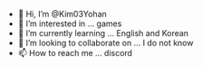 - 👋 Hi, I’m @Kim03Yohan
- 👀 I’m interested in ... games
- 🌱 I’m currently learning ... English and Korean
- 💞️ I’m looking to collaborate on ... I do not know
- 📫 How to reach me ... discord

<!---
Kim03Yohan/Kim03Yohan is a ✨ special ✨ repository because its `README.md` (this file) appears on your GitHub profile.
You can click the Preview link to take a look at your changes.
--->
